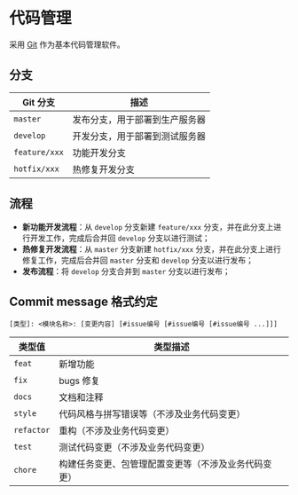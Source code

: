 # 代码管理

采用 [Git](https://git-scm.com/) 作为基本代码管理软件。

## 分支

| Git 分支 | 描述 |
| --- | --- |
| `master` | 发布分支，用于部署到生产服务器 |
| `develop` | 开发分支，用于部署到测试服务器 |
| `feature/xxx` | 功能开发分支 |
| `hotfix/xxx` | 热修复开发分支 |

## 流程

- **新功能开发流程**：从 `develop` 分支新建 `feature/xxx` 分支，并在此分支上进行开发工作，完成后合并回 `develop` 分支以进行测试；
- **热修复开发流程**：从 `master` 分支新建 `hotfix/xxx` 分支，并在此分支上进行修复工作，完成后合并回 `master` 分支和 `develop` 分支以进行发布；
- **发布流程**：将 `develop` 分支合并到 `master` 分支以进行发布；

## Commit message 格式约定

```
[类型]: <模块名称>: [变更内容] [#issue编号 [#issue编号 [#issue编号 ...]]]
```

| 类型值 | 类型描述 |
| --- | --- |
| `feat` | 新增功能 |
| `fix` | bugs 修复 |
| `docs` | 文档和注释 |
| `style` | 代码风格与拼写错误等（不涉及业务代码变更） |
| `refactor` | 重构（不涉及业务代码变更） |
| `test` | 测试代码变更（不涉及业务代码变更） |
| `chore` | 构建任务变更、包管理配置变更等（不涉及业务代码变更） |
